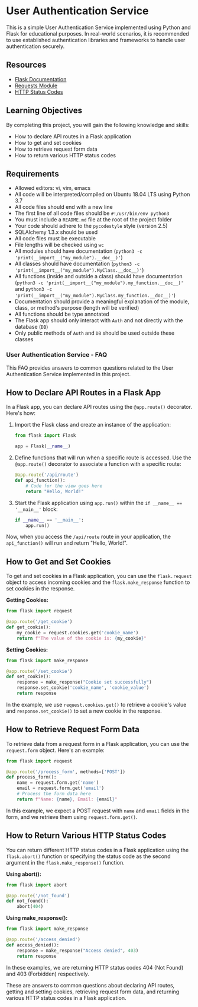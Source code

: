 # User Authentication Service

This is a simple User Authentication Service implemented using Python and Flask for educational purposes. In real-world scenarios, it is recommended to use established authentication libraries and frameworks to handle user authentication securely.

## Resources

- [Flask Documentation](https://flask.palletsprojects.com/en/2.1.x/)
- [Requests Module](https://docs.python-requests.org/en/master/)
- [HTTP Status Codes](https://developer.mozilla.org/en-US/docs/Web/HTTP/Status)

## Learning Objectives

By completing this project, you will gain the following knowledge and skills:

- How to declare API routes in a Flask application
- How to get and set cookies
- How to retrieve request form data
- How to return various HTTP status codes

## Requirements

- Allowed editors: vi, vim, emacs
- All code will be interpreted/compiled on Ubuntu 18.04 LTS using Python 3.7
- All code files should end with a new line
- The first line of all code files should be `#!/usr/bin/env python3`
- You must include a `README.md` file at the root of the project folder
- Your code should adhere to the `pycodestyle` style (version 2.5)
- SQLAlchemy 1.3.x should be used
- All code files must be executable
- File lengths will be checked using `wc`
- All modules should have documentation (`python3 -c 'print(__import__("my_module").__doc__)'`)
- All classes should have documentation (`python3 -c 'print(__import__("my_module").MyClass.__doc__)'`)
- All functions (inside and outside a class) should have documentation (`python3 -c 'print(__import__("my_module").my_function.__doc__)'` and `python3 -c 'print(__import__("my_module").MyClass.my_function.__doc__)'`)
- Documentation should provide a meaningful explanation of the module, class, or method's purpose (length will be verified)
- All functions should be type annotated
- The Flask app should only interact with `Auth` and not directly with the database (`DB`)
- Only public methods of `Auth` and `DB` should be used outside these classes

### User Authentication Service - FAQ

This FAQ provides answers to common questions related to the User Authentication Service implemented in this project.

## How to Declare API Routes in a Flask App

In a Flask app, you can declare API routes using the `@app.route()` decorator. Here's how:

1. Import the Flask class and create an instance of the application:

   ```python
   from flask import Flask

   app = Flask(__name__)
   ```

2. Define functions that will run when a specific route is accessed. Use the `@app.route()` decorator to associate a function with a specific route:

   ```python
   @app.route('/api/route')
   def api_function():
       # Code for the view goes here
       return "Hello, World!"
   ```

3. Start the Flask application using `app.run()` within the `if __name__ == '__main__'` block:

   ```python
   if __name__ == '__main__':
       app.run()
   ```

Now, when you access the `/api/route` route in your application, the `api_function()` will run and return "Hello, World!".

## How to Get and Set Cookies

To get and set cookies in a Flask application, you can use the `flask.request` object to access incoming cookies and the `flask.make_response` function to set cookies in the response.

**Getting Cookies:**

```python
from flask import request

@app.route('/get_cookie')
def get_cookie():
    my_cookie = request.cookies.get('cookie_name')
    return f"The value of the cookie is: {my_cookie}"
```

**Setting Cookies:**

```python
from flask import make_response

@app.route('/set_cookie')
def set_cookie():
    response = make_response("Cookie set successfully")
    response.set_cookie('cookie_name', 'cookie_value')
    return response
```

In the example, we use `request.cookies.get()` to retrieve a cookie's value and `response.set_cookie()` to set a new cookie in the response.

## How to Retrieve Request Form Data

To retrieve data from a request form in a Flask application, you can use the `request.form` object. Here's an example:

```python
from flask import request

@app.route('/process_form', methods=['POST'])
def process_form():
    name = request.form.get('name')
    email = request.form.get('email')
    # Process the form data here
    return f"Name: {name}, Email: {email}"
```

In this example, we expect a POST request with `name` and `email` fields in the form, and we retrieve them using `request.form.get()`.

## How to Return Various HTTP Status Codes

You can return different HTTP status codes in a Flask application using the `flask.abort()` function or specifying the status code as the second argument in the `flask.make_response()` function.

**Using abort():**

```python
from flask import abort

@app.route('/not_found')
def not_found():
    abort(404)
```

**Using make_response():**

```python
from flask import make_response

@app.route('/access_denied')
def access_denied():
    response = make_response("Access denied", 403)
    return response
```

In these examples, we are returning HTTP status codes 404 (Not Found) and 403 (Forbidden) respectively.

These are answers to common questions about declaring API routes, getting and setting cookies, retrieving request form data, and returning various HTTP status codes in a Flask application.
